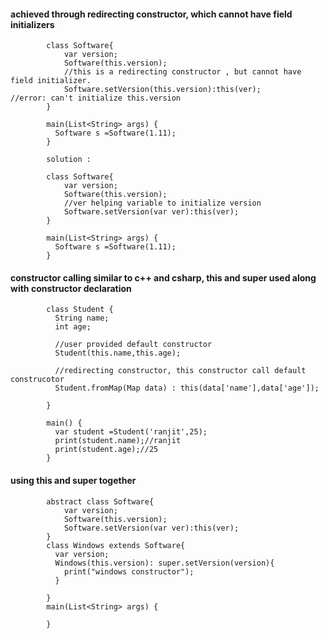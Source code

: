 #### achieved through redirecting constructor, which cannot have field initializers

            class Software{
                var version;
                Software(this.version);
                //this is a redirecting constructor , but cannot have field initializer.
                Software.setVersion(this.version):this(ver);            //error: can't initialize this.version
            }

            main(List<String> args) {
              Software s =Software(1.11);  
            }

            solution : 

            class Software{
                var version;
                Software(this.version);
                //ver helping variable to initialize version
                Software.setVersion(var ver):this(ver);
            }

            main(List<String> args) {
              Software s =Software(1.11);  
            }


#### constructor calling similar to c++ and csharp, this and super used along with constructor declaration



            class Student {
              String name;
              int age;

              //user provided default constructor
              Student(this.name,this.age);

              //redirecting constructor, this constructor call default construcotor
              Student.fromMap(Map data) : this(data['name'],data['age']);

            }

            main() {
              var student =Student('ranjit',25);
              print(student.name);//ranjit
              print(student.age);//25
            }


#### using this and super together

            abstract class Software{
                var version;
                Software(this.version);
                Software.setVersion(var ver):this(ver);
            }
            class Windows extends Software{
              var version;
              Windows(this.version): super.setVersion(version){
                print("windows constructor");
              }

            }
            main(List<String> args) {

            }
            
####             
